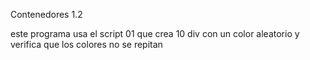 Contenedores 1.2

este programa usa el script 01 que crea 10 div con un color aleatorio y verifica que los colores no se repitan
